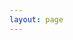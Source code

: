 ```yaml
---
layout: page
---
```


<script setup>
import { useData } from 'vitepress'
const { params } = useData()
import TagsIndex from '../../.vitepress/components/blog/TagsIndex.vue'
import BlogHero from '../../.vitepress/components/blog/BlogHero.vue'
</script>

<BlogHero />
<TagsIndex :tag="params" />
